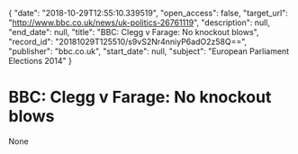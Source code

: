 {
  "date": "2018-10-29T12:55:10.339519", 
  "open_access": false, 
  "target_url": "http://www.bbc.co.uk/news/uk-politics-26761119", 
  "description": null, 
  "end_date": null, 
  "title": "BBC:  Clegg v Farage: No knockout blows", 
  "record_id": "20181029T125510/s9vS2Nr4nniyP6adO2z58Q==", 
  "publisher": "bbc.co.uk", 
  "start_date": null, 
  "subject": "European Parliament Elections 2014"
}

# BBC:  Clegg v Farage: No knockout blows

None